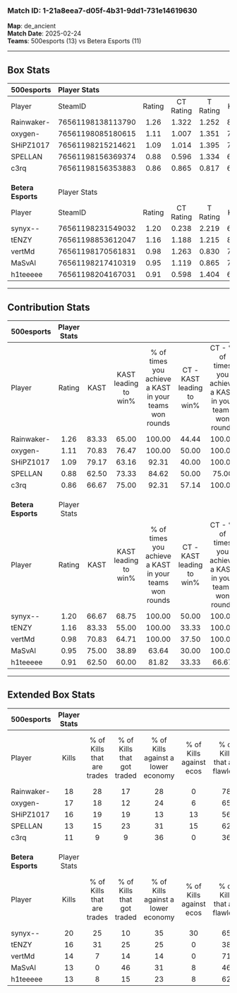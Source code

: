 ### Match ID: 1-21a8eea7-d05f-4b31-9dd1-731e14619630  
**Map**: de_ancient  
**Match Date**: 2025-02-24  
**Teams**: 500esports (13) vs Betera Esports (11)  

---  

## Box Stats  

| **500esports**     | Player Stats      |        |           |          |       |      |       |         |        |      |     |
| :- | :- | :-: | :-: | :-: | :-: | :-: | :-: | :-: | :-: | :-: | :-: |
| Player             | SteamID           | Rating | CT Rating | T Rating | KAST  | ADR  | Kills | Assists | Deaths | K/D  | HS% |
| Rainwaker-         | 76561198138113790 |  1.26  |   1.322   |  1.252   | 83.33 | 84.5 |  18   |    7    |   16   | 1.13 | 38  |
| oxygen-            | 76561198085180615 |  1.11  |   1.007   |  1.351   | 70.83 | 80.0 |  17   |    5    |   16   | 1.06 | 76  |
| SHiPZ1017          | 76561198215214621 |  1.09  |   1.014   |  1.395   | 79.17 | 76.0 |  16   |    3    |   17   | 0.94 | 56  |
| SPELLAN            | 76561198156369374 |  0.88  |   0.596   |  1.334   | 62.50 | 66.2 |  13   |    8    |   16   | 0.81 | 61  |
| c3rq               | 76561198156353883 |  0.86  |   0.865   |  0.817   | 66.67 | 49.2 |  11   |    1    |   11   | 1.00 | 54  |
|                    |                   |        |           |          |       |      |       |         |        |      |     |
|                    |                   |        |           |          |       |      |       |         |        |      |     |
|                    |                   |        |           |          |       |      |       |         |        |      |     |
| **Betera Esports** | Player Stats      |        |           |          |       |      |       |         |        |      |     |
| Player             | SteamID           | Rating | CT Rating | T Rating | KAST  | ADR  | Kills | Assists | Deaths | K/D  | HS% |
| synyx--            | 76561198231549032 |  1.20  |   0.238   |  2.219   | 66.67 | 84.5 |  20   |    5    |   16   | 1.25 | 55  |
| tENZY              | 76561198853612047 |  1.16  |   1.188   |  1.215   | 83.33 | 77.2 |  16   |    6    |   16   | 1.00 | 56  |
| vertMd             | 76561198170561831 |  0.98  |   1.263   |  0.830   | 70.83 | 55.4 |  14   |    2    |   13   | 1.08 | 28  |
| MaSvAl             | 76561198217410319 |  0.95  |   1.119   |  0.865   | 75.00 | 62.4 |  13   |    6    |   16   | 0.81 | 76  |
| h1teeeee           | 76561198204167031 |  0.91  |   0.598   |  1.404   | 62.50 | 68.1 |  13   |    3    |   14   | 0.93 | 53  |
---  

## Contribution Stats  

| **500esports**     | Player Stats |       |                      |                                                        |                           |                                                             |                          |                                                            |
| :- | :-: | :-: | :-: | :-: | :-: | :-: | :-: | :-: |
| Player             |    Rating    | KAST  | KAST leading to win% | % of times you achieve a KAST in your teams won rounds | CT - KAST leading to win% | CT - % of times you achieve a KAST in your teams won rounds | T - KAST leading to win% | T - % of times you achieve a KAST in your teams won rounds |
| Rainwaker-         |     1.26     | 83.33 |        65.00         |                         100.00                         |           44.44           |                           100.00                            |          81.82           |                           100.00                           |
| oxygen-            |     1.11     | 70.83 |        76.47         |                         100.00                         |           50.00           |                           100.00                            |          100.00          |                           100.00                           |
| SHiPZ1017          |     1.09     | 79.17 |        63.16         |                         92.31                          |           40.00           |                           100.00                            |          88.89           |                           88.89                            |
| SPELLAN            |     0.88     | 62.50 |        73.33         |                         84.62                          |           50.00           |                            75.00                            |          88.89           |                           88.89                            |
| c3rq               |     0.86     | 66.67 |        75.00         |                         92.31                          |           57.14           |                           100.00                            |          88.89           |                           88.89                            |
|                    |              |       |                      |                                                        |                           |                                                             |                          |                                                            |
|                    |              |       |                      |                                                        |                           |                                                             |                          |                                                            |
|                    |              |       |                      |                                                        |                           |                                                             |                          |                                                            |
| **Betera Esports** | Player Stats |       |                      |                                                        |                           |                                                             |                          |                                                            |
| Player             |    Rating    | KAST  | KAST leading to win% | % of times you achieve a KAST in your teams won rounds | CT - KAST leading to win% | CT - % of times you achieve a KAST in your teams won rounds | T - KAST leading to win% | T - % of times you achieve a KAST in your teams won rounds |
| synyx--            |     1.20     | 66.67 |        68.75         |                         100.00                         |           50.00           |                           100.00                            |          80.00           |                           100.00                           |
| tENZY              |     1.16     | 83.33 |        55.00         |                         100.00                         |           33.33           |                           100.00                            |          72.73           |                           100.00                           |
| vertMd             |     0.98     | 70.83 |        64.71         |                         100.00                         |           37.50           |                           100.00                            |          88.89           |                           100.00                           |
| MaSvAl             |     0.95     | 75.00 |        38.89         |                         63.64                          |           30.00           |                           100.00                            |          50.00           |                           50.00                            |
| h1teeeee           |     0.91     | 62.50 |        60.00         |                         81.82                          |           33.33           |                            66.67                            |          77.78           |                           87.50                            |
---  

## Extended Box Stats  

| **500esports**     | Player Stats |                            |                            |                                    |                         |                              |                                 |        |                             |                                     |                          |                               |                            |
| :- | :-: | :-: | :-: | :-: | :-: | :-: | :-: | :-: | :-: | :-: | :-: | :-: | :-: |
| Player             |    Kills     | % of Kills that are trades | % of Kills that got traded | % of Kills against a lower economy | % of Kills against ecos | % of Kills that are flawless | % of Kills that are close duels | Deaths | % of Deaths that get traded | % of Deaths against a lower economy | % of Deaths against ecos | % of Deaths that are flawless | % of Deaths that are close |
| Rainwaker-         |      18      |             28             |             17             |                 28                 |            0            |              78              |                0                |   16   |             13              |                 19                  |            0             |              69               |             19             |
| oxygen-            |      17      |             18             |             12             |                 24                 |            6            |              65              |                0                |   16   |             25              |                 25                  |            0             |              50               |             19             |
| SHiPZ1017          |      16      |             19             |             19             |                 13                 |           13            |              56              |                6                |   17   |             29              |                 24                  |            0             |              65               |             18             |
| SPELLAN            |      13      |             15             |             23             |                 31                 |           15            |              62              |                8                |   16   |             25              |                 19                  |            0             |              56               |             0              |
| c3rq               |      11      |             9              |             9              |                 36                 |            0            |              36              |                0                |   11   |              9              |                 27                  |            0             |              64               |             9              |
|                    |              |                            |                            |                                    |                         |                              |                                 |        |                             |                                     |                          |                               |                            |
|                    |              |                            |                            |                                    |                         |                              |                                 |        |                             |                                     |                          |                               |                            |
|                    |              |                            |                            |                                    |                         |                              |                                 |        |                             |                                     |                          |                               |                            |
| **Betera Esports** | Player Stats |                            |                            |                                    |                         |                              |                                 |        |                             |                                     |                          |                               |                            |
| Player             |    Kills     | % of Kills that are trades | % of Kills that got traded | % of Kills against a lower economy | % of Kills against ecos | % of Kills that are flawless | % of Kills that are close duels | Deaths | % of Deaths that get traded | % of Deaths against a lower economy | % of Deaths against ecos | % of Deaths that are flawless | % of Deaths that are close |
| synyx--            |      20      |             25             |             10             |                 35                 |           30            |              65              |               15                |   16   |              6              |                 19                  |            0             |              63               |             0              |
| tENZY              |      16      |             31             |             25             |                 25                 |            0            |              38              |               13                |   16   |              6              |                 13                  |            6             |              63               |             0              |
| vertMd             |      14      |             7              |             14             |                 14                 |            0            |              71              |               14                |   13   |             23              |                 23                  |            8             |              77               |             0              |
| MaSvAl             |      13      |             0              |             46             |                 31                 |            8            |              46              |               15                |   16   |             19              |                 25                  |            6             |              56               |             6              |
| h1teeeee           |      13      |             8              |             15             |                 23                 |            8            |              62              |                8                |   14   |             29              |                 29                  |            0             |              64               |             7              |

